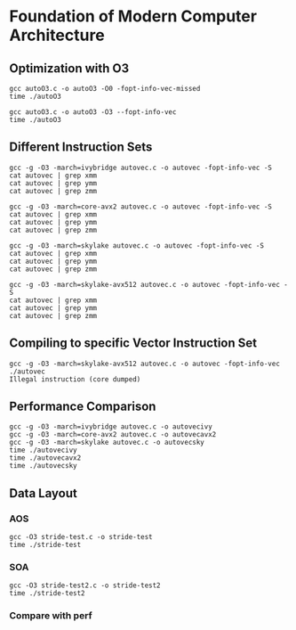 # Foundation of Modern Computer Architecture 

## Optimization with O3

```
gcc autoO3.c -o autoO3 -O0 -fopt-info-vec-missed
time ./autoO3
```
```
gcc autoO3.c -o autoO3 -O3 --fopt-info-vec
time ./autoO3
```

## Different Instruction Sets

```
gcc -g -O3 -march=ivybridge autovec.c -o autovec -fopt-info-vec -S
cat autovec | grep xmm
cat autovec | grep ymm
cat autovec | grep zmm
```

```
gcc -g -O3 -march=core-avx2 autovec.c -o autovec -fopt-info-vec -S
cat autovec | grep xmm
cat autovec | grep ymm
cat autovec | grep zmm
```

```
gcc -g -O3 -march=skylake autovec.c -o autovec -fopt-info-vec -S
cat autovec | grep xmm
cat autovec | grep ymm
cat autovec | grep zmm
```

```
gcc -g -O3 -march=skylake-avx512 autovec.c -o autovec -fopt-info-vec -S
cat autovec | grep xmm
cat autovec | grep ymm
cat autovec | grep zmm
```

## Compiling to specific Vector Instruction Set
```
gcc -g -O3 -march=skylake-avx512 autovec.c -o autovec -fopt-info-vec
./autovec
Illegal instruction (core dumped)
```

## Performance Comparison

```
gcc -g -O3 -march=ivybridge autovec.c -o autovecivy
gcc -g -O3 -march=core-avx2 autovec.c -o autovecavx2
gcc -g -O3 -march=skylake autovec.c -o autovecsky
time ./autovecivy
time ./autovecavx2
time ./autovecsky
```

## Data Layout

### AOS
```
gcc -O3 stride-test.c -o stride-test
time ./stride-test 
```

### SOA
```
gcc -O3 stride-test2.c -o stride-test2
time ./stride-test2 
```

### Compare with perf
